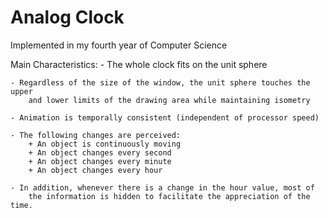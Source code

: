 # Analog Clock
Implemented in my fourth year of Computer Science


Main Characteristics:
    - The whole clock fits on the unit sphere
    
    - Regardless of the size of the window, the unit sphere touches the upper
        and lower limits of the drawing area while maintaining isometry
        
    - Animation is temporally consistent (independent of processor speed)
    
    - The following changes are perceived:
        + An object is continuously moving
        + An object changes every second
        + An object changes every minute
        + An object changes every hour
        
    - In addition, whenever there is a change in the hour value, most of 
        the information is hidden to facilitate the appreciation of the time.
        
    
